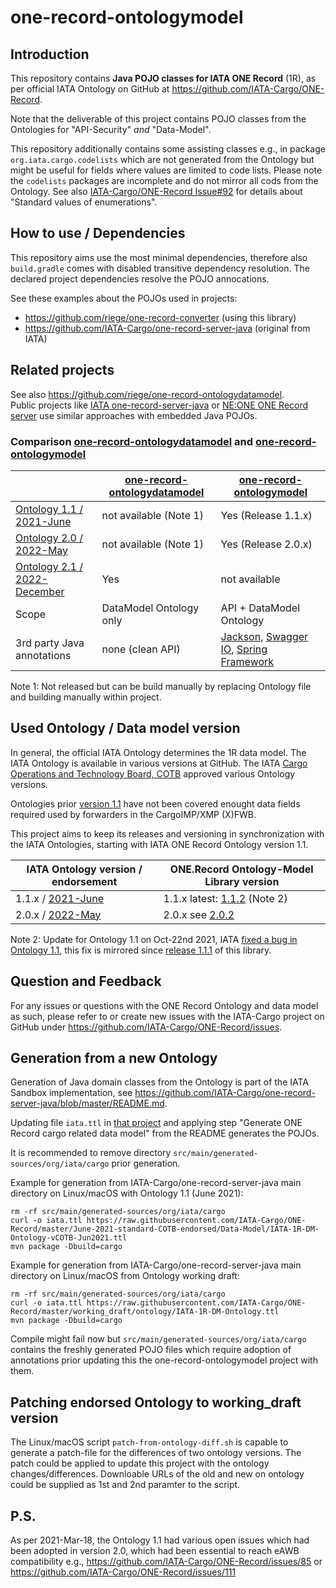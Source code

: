 # one-record-ontologymodel

## Introduction

This repository contains **Java POJO classes for IATA ONE Record** (1R), as per
official IATA Ontology on GitHub at https://github.com/IATA-Cargo/ONE-Record.

Note that the deliverable of this project contains POJO classes from the
Ontologies for "API-Security" _and_ "Data-Model".

This repository additionally contains some assisting classes e.g.,
in package `org.iata.cargo.codelists` which are not generated from the
Ontology but might be useful for fields where values are limited to code
lists. Please note the `codelists` packages are incomplete and do not
mirror all cods from the Ontology.
See also [IATA-Cargo/ONE-Record Issue#92](https://github.com/IATA-Cargo/ONE-Record/issues/92) for details about
"Standard values of enumerations".

## How to use / Dependencies

This repository aims use the most minimal dependencies, therefore also `build.gradle`
comes with disabled transitive dependency resolution. The declared project
dependencies resolve the POJO annocations.

See these examples about the POJOs used in projects:

* https://github.com/riege/one-record-converter (using this library)
* https://github.com/IATA-Cargo/one-record-server-java (original from IATA)

## Related projects

See also https://github.com/riege/one-record-ontologydatamodel.
<br>
Public projects like [IATA one-record-server-java](https://github.com/IATA-Cargo/one-record-server-java)
or [NE:ONE ONE Record server](https://git.openlogisticsfoundation.org/digital-air-cargo/ne-one)
use similar approaches with embedded Java POJOs.

### Comparison [one-record-ontologydatamodel](https://github.com/riege/one-record-ontologydatamodel) and [one-record-ontologymodel](https://github.com/riege/one-record-ontologymodel)

|                                                                                                                      | [one-record-ontologydatamodel](https://github.com/riege/one-record-ontologydatamodel) | [one-record-ontologymodel](https://github.com/riege/one-record-ontologymodel)                                                                                                      |
|----------------------------------------------------------------------------------------------------------------------|---------------------------------------------------------------------------------------|------------------------------------------------------------------------------------------------------------------------------------------------------------------------------------|
| [Ontology 1.1 / 2021-June](https://github.com/IATA-Cargo/ONE-Record/tree/master/June-2021-standard-COTB-endorsed)    | not available (Note 1)                                                                | Yes (Release 1.1.x)                                                                                                                                                                |
| [Ontology 2.0 / 2022-May](https://github.com/IATA-Cargo/ONE-Record/tree/master/May-2022-standard-forCOTBendorsement) | not available (Note 1)                                                                | Yes (Release 2.0.x)                                                                                                                                                                |
| [Ontology 2.1 / 2022-December](https://github.com/IATA-Cargo/ONE-Record/tree/master/December-2022-standard)          | Yes                                                                                   | not available                                                                                                                                                                      |
| Scope                                                                                                                | DataModel Ontology only                                                               | API + DataModel  Ontology                                                                                                                                                          |
| 3rd party Java annotations                                                                                           | none (clean API)                                                                      | [Jackson](https://github.com/FasterXML/jackson), [Swagger IO](https://github.com/swagger-api/swagger.io),  [Spring Framework](https://github.com/spring-projects/spring-framework) |

Note 1: Not released but can be build manually by replacing Ontology file and building manually within project.

## Used Ontology / Data model version

In general, the official IATA Ontology determines the 1R data model.  The IATA Ontology is available in various versions at GitHub.
The IATA [Cargo Operations and Technology Board, COTB](https://www.iata.org/en/programs/workgroups/cotb)
approved various Ontology versions.

Ontologies prior [version 1.1](https://github.com/IATA-Cargo/ONE-Record/tree/master/June-2021-standard-COTB-endorsed)
have not been covered enought data fields required used by forwarders in the CargoIMP/XMP (X)FWB.

This project aims to keep its releases and versioning in synchronization with the IATA Ontologies, starting with IATA ONE Record Ontology version 1.1.

| IATA Ontology version / endorsement                                                                           | ONE.Record Ontology-Model Library version                |
|---------------------------------------------------------------------------------------------------------------|----------------------------------------------------------|
| 1.1.x / [2021-June](https://github.com/IATA-Cargo/ONE-Record/tree/master/June-2021-standard-COTB-endorsed)    | 1.1.x latest: [1.1.2](../../releases/tag/1.1.2) (Note 2) |
| 2.0.x / [2022-May](https://github.com/IATA-Cargo/ONE-Record/tree/master/May-2022-standard-forCOTBendorsement) | 2.0.x see [2.0.2](../../releases/tag/2.0.2)              |

Note 2: Update for Ontology 1.1 on Oct-22nd 2021, IATA [fixed a bug in Ontology 1.1](https://github.com/IATA-Cargo/ONE-Record/tree/master/June-2021-standard-COTB-endorsed),
this fix is mirrored since [release 1.1.1](../../releases/tag/1.1.1) of this library.

## Question and Feedback

For any issues or questions with the ONE Record Ontology and data model as such,
please refer to or create new issues with the IATA-Cargo project on GitHub under
https://github.com/IATA-Cargo/ONE-Record/issues.

## Generation from a new Ontology

Generation of Java domain classes from the Ontology is part of the IATA Sandbox implementation, see https://github.com/IATA-Cargo/one-record-server-java/blob/master/README.md.

Updating file `iata.ttl` in [that project](https://github.com/IATA-Cargo/one-record-server-java) and applying step "Generate ONE Record cargo related data model" from the README generates the POJOs.

It is recommended to remove directory `src/main/generated-sources/org/iata/cargo` prior generation.

Example for generation from IATA-Cargo/one-record-server-java main directory on Linux/macOS with Ontology 1.1 (June 2021):

    rm -rf src/main/generated-sources/org/iata/cargo
    curl -o iata.ttl https://raw.githubusercontent.com/IATA-Cargo/ONE-Record/master/June-2021-standard-COTB-endorsed/Data-Model/IATA-1R-DM-Ontology-vCOTB-Jun2021.ttl
    mvn package -Dbuild=cargo

Example for generation from IATA-Cargo/one-record-server-java main directory on Linux/macOS from Ontology working draft:

    rm -rf src/main/generated-sources/org/iata/cargo
    curl -o iata.ttl https://raw.githubusercontent.com/IATA-Cargo/ONE-Record/master/working_draft/ontology/IATA-1R-DM-Ontology.ttl
    mvn package -Dbuild=cargo

Compile might fail now but ```src/main/generated-sources/org/iata/cargo``` contains the freshly generated POJO files which require adoption of annotations
prior updating this the one-record-ontologymodel project with them.

## Patching endorsed Ontology to working_draft version

The Linux/macOS script `patch-from-ontology-diff.sh` is capable to
generate a patch-file for the differences of two ontology versions.
The patch could be applied to update this project with the ontology changes/differences.
Downloable URLs of the old and new on ontology could be supplied as 1st and 2nd paramter to the script.

## P.S.
As per 2021-Mar-18, the Ontology 1.1 had various open issues which had been adopted in
version 2.0, which had been essential to reach eAWB compatibility e.g., https://github.com/IATA-Cargo/ONE-Record/issues/85 or 
https://github.com/IATA-Cargo/ONE-Record/issues/111
